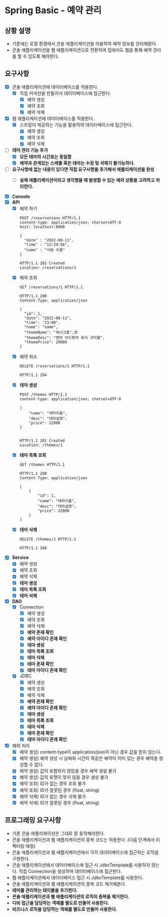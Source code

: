# Spring Basic - 예약 관리

## 상황 설명

- 기존에는 로컬 환경에서 콘솔 애플리케이션을 이용하여 예약 정보를 관리해왔다.
- 콘솔 애플리케이션을 웹 애플리케이션으로 전환하여 집에서도 웹을 통해 예약 관리를 할 수 있도록 해야한다.

## 요구사항

- [X] 콘솔 애플리케이션에 데이터베이스를 적용한다.
  - [X] 직접 커넥션을 만들어서 데이터베이스에 접근한다.
    - [X] 예약 생성
    - [X] 예약 조회
    - [X] 예약 삭제
- [X] 웹 애플리케이션에 데이터베이스를 적용한다.
  -  [X] 스프링이 제공하는 기능을 활용하여 데이터베이스에 접근한다.
    - [X] 예약 생성
    - [X] 예약 조회
    - [X] 예약 삭제
- [ ] **테마 관리 기능 추가**
  - [X] **모든 테마의 시간표는 동일함**
  - [X] **예약과 관계있는 스케줄 혹은 테마는 수정 및 삭제가 불가능하다.**
- [ ] **요구사항에 없는 내용이 있다면 직접 요구사항을 추가해서 애플리케이션을 완성**
  - [ ] **실제 애플리케이션이라고 생각했을 때 발생할 수 있는 예외 상황을 고려하고 처리한다.**


- [X] **Console**
- [X] **API**
  - [X] 예약 하기
    ```
    POST /reservations HTTP/1.1
    content-type: application/json; charset=UTF-8
    host: localhost:8080
      
    {
      "date" : "2022-08-11",
      "time" : "12:34:56",
      "name" : "사람 이름"
    }
    ```
    ```
    HTTP/1.1 201 Created
    Location: /reservations/1
    ```
  - [X] 예약 조회
    ```
    GET /reservations/1 HTTP/1.1
    ```
    ```
    HTTP/1.1 200 
    Content-Type: application/json
      
    {
      "id": 1,
      "date": "2022-08-11",
      "time": "13:00",
      "name": "name",
      "themeName": "워너고홈",영
      "themeDesc": "병맛 어드벤처 회사 코믹물",
      "themePrice": 29000
    }
    ```
  - [X] 예약 취소
    ```
    DELETE /reservations/1 HTTP/1.1
    ```
    ```
    HTTP/1.1 204 
    ```
  - [X] **테마 생성**
    ```
    POST /themes HTTP/1.1
    content-type: application/json; charset=UTF-8
      
    {
        "name": "테마이름",
        "desc": "테마설명",
        "price": 22000
    }
      
    ```
    ```
    HTTP/1.1 201 Created
    Location: /themes/1
    ```
  - [X] **테마 목록 조회**
    ```
    GET /themes HTTP/1.1
    ```
    ```
    HTTP/1.1 200 
    Content-Type: application/json
      
    [
        {
            "id": 1,
            "name": "테마이름",
            "desc": "테마설명",
            "price": 22000
        }
    ]
    ```
  - [X] **테마 삭제**
    ```
    DELETE /themes/1 HTTP/1.1
    ```
    ```
    HTTP/1.1 204 
    ```
- [X] **Service**
  - [X] 예약 생성
  - [X] 예약 조회
  - [X] 예약 삭제
  - [X] **테마 생성**
  - [X] **테마 목록 조회**
  - [X] **테마 삭제**
- [X] **DAO**
  - [X] Connection
    - [X] 예약 생성
    - [X] 예약 조회
    - [X] 예약 삭제
    - [X] **예약 존재 확인**
    - [X] **예약 아이디 존재 확인**
    - [X] **테마 생성**
    - [X] **테마 목록 조회**
    - [X] **테마 삭제**
    - [X] **테마 존재 확인**
    - [X] **테마 아이디 존재 확인**
  - [X] JDBC
    - [X] 예약 생성
    - [X] 예약 조회
    - [X] 예약 삭제
    - [X] **예약 존재 확인**
    - [X] **예약 아이디 존재 확인**
    - [X] **테마 생성**
    - [X] **테마 목록 조회**
    - [X] **테마 삭제**
    - [X] **테마 존재 확인**
    - [X] **테마 아이디 존재 확인**
- [X] 예외 처리
  - [X] 예약 생성) content-type이 application/json이 아닌 경우 값을 받지 않는다.
  - [X] 예약 생성) 예약 생성 시 날짜와 시간이 똑같은 예약이 이미 있는 경우 예약을 생성할 수 없다.
  - [X] 예약 생성) 값이 포함되지 않았을 경우 예약 생설 불가
  - [X] 예약 생성) 값의 포맷이 맞지 않을 경우 생성 불가
  - [X] 예약 조회) ID가 없는 경우 조회 불가
  - [X] 예약 조회) ID가 잘못된 경우 (float, string)
  - [X] 예약 삭제) ID가 없는 경우 삭제 불가
  - [X] 예약 삭제) ID가 잘못된 경우 (float, string)

## 프로그래밍 요구사항

- 기존 콘솔 애플리케이션은 그대로 잘 동작해야한다.
- 콘솔 애플리케이션과 웹 애플리케이션의 중복 코드는 허용한다. (다음 단계에서 리팩터링 예정)
- 콘솔 애플리케이션과 웹 애플리케이션에서 각각 데이터베이스에 접근하는 로직을 구현한다.
- 콘솔 애플리케이션에서 데이터베이스에 접근 시 JdbcTemplate를 사용하지 않는다. 직접 Connection을 생성하여 데이터베이스에 접근한다.
- 웹 애플리케이션에서 데이터베이스 접근 시 JdbcTemplate를 사용한다.
- 콘솔 애플리케이션과 웹 애플리케이션의 중복 코드 제거해본다.
- **테마를 관리하는 테이블을 추가한다.**
- **콘솔 애플리케이션과 웹 애플리케이션의 로직의 중복을 제거한다.**
- **디비 접근을 담당하는 객체를 별도로 만들어 사용한다.**
- **비즈니스 로직을 담당하는 객체를 별도로 만들어 사용한다.**

